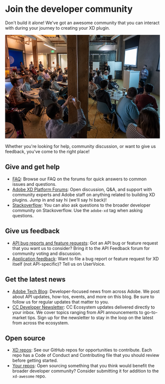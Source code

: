# Join the developer community

Don't build it alone! We've got an awesome community that you can interact with during your journey to creating your XD plugin.

![XD Dev Days Event](/images/xd-dev-days.png)

Whether you're looking for help, community discussion, or want to give us feedback, you've come to the right place! 


## Give and get help

- [FAQ](https://forums.adobexdplatform.com/c/xd/faq): Browse our FAQ on the forums for quick answers to common issues and questions.
- [Adobe XD Platform Forums](https://forums.adobexdplatform.com/): Open discussion, Q&A, and support with community experts and Adobe staff on anything related to building XD plugins. Jump in and say hi (we'll say hi back)!
- [Stackoverflow](https://stackoverflow.com/questions/tagged/adobe-xd): You can also ask questions to the broader developer community on Stackoverflow. Use the `adobe-xd` tag when asking questions.


## Give us feedback

- [API bug reports and feature requests](https://forums.adobexdplatform.com/c/api-feedback): Got an API bug or feature request that you want us to consider? Bring it to the API Feedback forum for community voting and discussion.
- [Application feedback](https://adobexd.uservoice.com/): Want to file a bug report or feature request for XD itself (not API-specific)? Tell us on UserVoice.



## Get the latest news

- [Adobe Tech Blog](https://medium.com/adobetech): Developer-focused news from across Adobe. We post about API updates, how-tos, events, and more on this blog. Be sure to follow us for regular updates that matter to you.
- [CC Developer Newsletter](): CC Ecosystem updates delivered directly to your inbox. We cover topics ranging from API announcements to go-to-market tips. Sign up for the newsletter to stay in the loop on the latest from across the ecosystem.


## Open source

- [XD repos](https://github.com/AdobeXD): See our GitHub repos for opportunities to contribute. Each repo has a Code of Conduct and Contributing file that you should review before getting started.
- [Your repos](https://github.com/AdobeXD/xd-awesome): Open sourcing something that you think would benefit the broader developer community? Consider submitting it for addition to the `xd-awesome` repo.